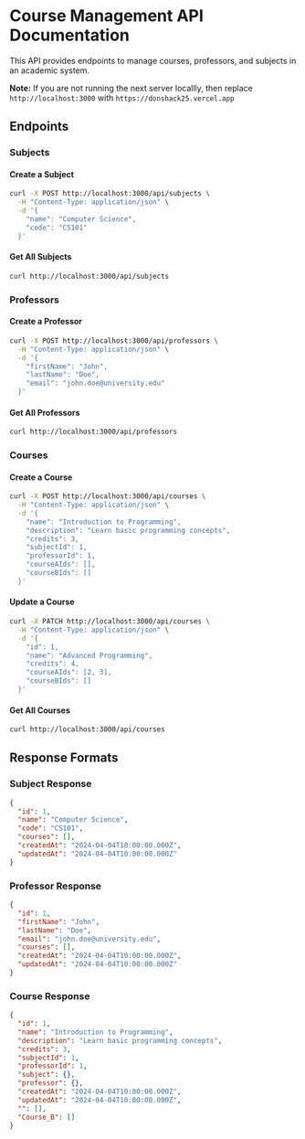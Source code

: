 # Course Management API Documentation

This API provides endpoints to manage courses, professors, and subjects in an academic system.

**Note:** If you are not running the next server locallly, then replace `http://localhost:3000` with `https://donshack25.vercel.app`

## Endpoints

### Subjects

#### Create a Subject
```bash
curl -X POST http://localhost:3000/api/subjects \
  -H "Content-Type: application/json" \
  -d '{
    "name": "Computer Science",
    "code": "CS101"
  }'
```

#### Get All Subjects
```bash
curl http://localhost:3000/api/subjects
```

### Professors

#### Create a Professor
```bash
curl -X POST http://localhost:3000/api/professors \
  -H "Content-Type: application/json" \
  -d '{
    "firstName": "John",
    "lastName": "Doe",
    "email": "john.doe@university.edu"
  }'
```

#### Get All Professors
```bash
curl http://localhost:3000/api/professors
```

### Courses

#### Create a Course
```bash
curl -X POST http://localhost:3000/api/courses \
  -H "Content-Type: application/json" \
  -d '{
    "name": "Introduction to Programming",
    "description": "Learn basic programming concepts",
    "credits": 3,
    "subjectId": 1,
    "professorId": 1,
    "courseAIds": [],
    "courseBIds": []
  }'
```

#### Update a Course
```bash
curl -X PATCH http://localhost:3000/api/courses \
  -H "Content-Type: application/json" \
  -d '{
    "id": 1,
    "name": "Advanced Programming",
    "credits": 4,
    "courseAIds": [2, 3],
    "courseBIds": []
  }'
```

#### Get All Courses
```bash
curl http://localhost:3000/api/courses
```

## Response Formats

### Subject Response
```json
{
  "id": 1,
  "name": "Computer Science",
  "code": "CS101",
  "courses": [],
  "createdAt": "2024-04-04T10:00:00.000Z",
  "updatedAt": "2024-04-04T10:00:00.000Z"
}
```

### Professor Response
```json
{
  "id": 1,
  "firstName": "John",
  "lastName": "Doe",
  "email": "john.doe@university.edu",
  "courses": [],
  "createdAt": "2024-04-04T10:00:00.000Z",
  "updatedAt": "2024-04-04T10:00:00.000Z"
}
```

### Course Response
```json
{
  "id": 1,
  "name": "Introduction to Programming",
  "description": "Learn basic programming concepts",
  "credits": 3,
  "subjectId": 1,
  "professorId": 1,
  "subject": {},
  "professor": {},
  "createdAt": "2024-04-04T10:00:00.000Z",
  "updatedAt": "2024-04-04T10:00:00.000Z",
  "": [],
  "Course_B": []
}
```